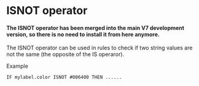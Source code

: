 
# ISNOT operator
#### The ISNOT operator has been merged into the main V7 development version, so there is no need to install it from here anymore.

The ISNOT operator can be used in rules to check if two string values are not the same (the opposite of the IS operaror).

Example
```
IF mylabel.color ISNOT #006400 THEN ......
```

